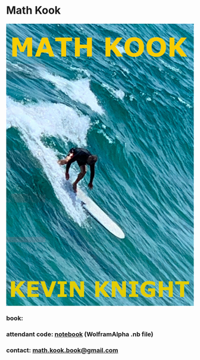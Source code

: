 
# Math Kook

<IMG ALIGN=CENTER SRC="try1.jpg"> 

### book: 
### attendant code: <a href="math-kook.nb">notebook</a> (WolframAlpha .nb file)
### contact:  math.kook.book@gmail.com
 
